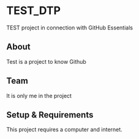# TEST_DTP
TEST project in connection with GitHub Essentials
## About
Test is a project to know Github

## Team
It is only me in the project

## Setup & Requirements
This project requires a computer and internet. 
